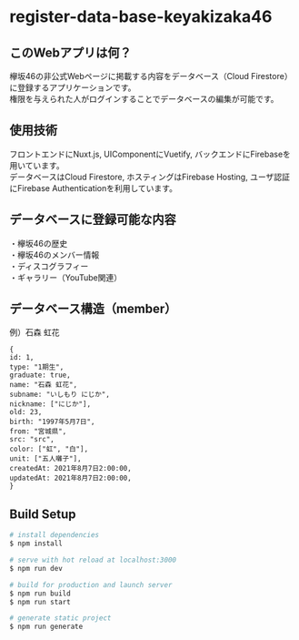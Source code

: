 # register-data-base-keyakizaka46

## このWebアプリは何？

欅坂46の非公式Webページに掲載する内容をデータベース（Cloud Firestore）に登録するアプリケーションです。<br>
権限を与えられた人がログインすることでデータベースの編集が可能です。

## 使用技術

フロントエンドにNuxt.js, UIComponentにVuetify, バックエンドにFirebaseを用いています。<br>
データベースはCloud Firestore, ホスティングはFirebase Hosting, ユーザ認証にFirebase Authenticationを利用しています。

## データベースに登録可能な内容

・欅坂46の歴史<br>
・欅坂46のメンバー情報<br>
・ディスコグラフィー<br>
・ギャラリー（YouTube関連）<br>

## データベース構造（member）

例）石森 虹花

```
{
id: 1,
type: "1期生",
graduate: true,
name: "石森 虹花",
subname: "いしもり にじか",
nickname: ["にじか"],
old: 23,
birth: "1997年5月7日",
from: "宮城県",
src: "src",
color: ["虹", "白"],
unit: ["五人囃子"],
createdAt: 2021年8月7日2:00:00,
updatedAt: 2021年8月7日2:00:00,
}
```



## Build Setup

```bash
# install dependencies
$ npm install

# serve with hot reload at localhost:3000
$ npm run dev

# build for production and launch server
$ npm run build
$ npm run start

# generate static project
$ npm run generate
```

